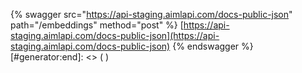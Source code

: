[#generator:start]: <> ({ "template": "swagger" })
{% swagger src="https://api-staging.aimlapi.com/docs-public-json" path="/embeddings" method="post" %}
[https://api-staging.aimlapi.com/docs-public-json](https://api-staging.aimlapi.com/docs-public-json)
{% endswagger %}
[#generator:end]: <> ( )